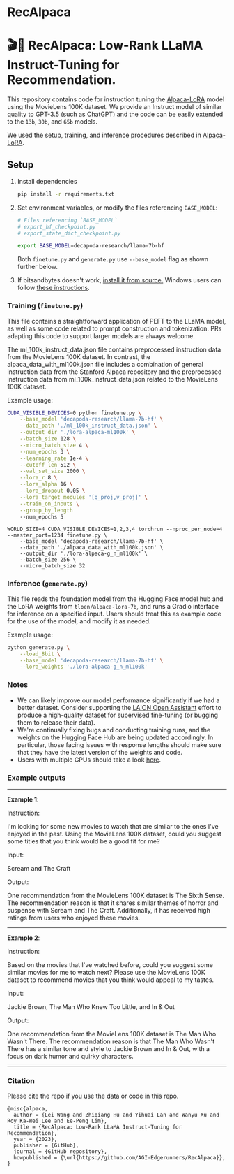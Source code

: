 # RecAlpaca
# 🎬🦙 RecAlpaca: Low-Rank LLaMA Instruct-Tuning for Recommendation.

This repository contains code for instruction tuning the [Alpaca-LoRA](https://github.com/tloen/alpaca-lora) model using the MovieLens 100K dataset.
We provide an Instruct model of similar quality to GPT-3.5 (such as ChatGPT) and the code can be easily extended to the `13b`, `30b`, and `65b` models.

We used the setup, training, and inference procedures described in [Alpaca-LoRA](https://github.com/tloen/alpaca-lora).

## Setup

1. Install dependencies

    ```bash
    pip install -r requirements.txt
    ```

1. Set environment variables, or modify the files referencing `BASE_MODEL`:

    ```bash
    # Files referencing `BASE_MODEL`
    # export_hf_checkpoint.py
    # export_state_dict_checkpoint.py

    export BASE_MODEL=decapoda-research/llama-7b-hf
    ```

    Both `finetune.py` and `generate.py` use `--base_model` flag as shown further below.

1. If bitsandbytes doesn't work, [install it from source.](https://github.com/TimDettmers/bitsandbytes/blob/main/compile_from_source.md) Windows users can follow [these instructions](https://github.com/tloen/alpaca-lora/issues/17).

### Training (`finetune.py`)

This file contains a straightforward application of PEFT to the LLaMA model,
as well as some code related to prompt construction and tokenization.
PRs adapting this code to support larger models are always welcome.

The ml_100k_instruct_data.json file contains preprocessed instruction data from the MovieLens 100K dataset. In contrast, the alpaca_data_with_ml100k.json file includes a combination of general instruction data from the Stanford Alpaca repository and the preprocessed instruction data from ml_100k_instruct_data.json related to the MovieLens 100K dataset.

Example usage:

```bash
CUDA_VISIBLE_DEVICES=0 python finetune.py \
    --base_model 'decapoda-research/llama-7b-hf' \
    --data_path './ml_100k_instruct_data.json' \
    --output_dir './lora-alpaca-ml100k' \
    --batch_size 128 \
    --micro_batch_size 4 \
    --num_epochs 3 \
    --learning_rate 1e-4 \
    --cutoff_len 512 \
    --val_set_size 2000 \
    --lora_r 8 \
    --lora_alpha 16 \
    --lora_dropout 0.05 \
    --lora_target_modules '[q_proj,v_proj]' \
    --train_on_inputs \
    --group_by_length
    --num_epochs 5
```

```
WORLD_SIZE=4 CUDA_VISIBLE_DEVICES=1,2,3,4 torchrun --nproc_per_node=4 --master_port=1234 finetune.py \
    --base_model 'decapoda-research/llama-7b-hf' \
    --data_path './alpaca_data_with_ml100k.json' \
    --output_dir './lora-alpaca-g_n_ml100k' \
    --batch_size 256 \
    --micro_batch_size 32
```

### Inference (`generate.py`)

This file reads the foundation model from the Hugging Face model hub and the LoRA weights from `tloen/alpaca-lora-7b`, and runs a Gradio interface for inference on a specified input. Users should treat this as example code for the use of the model, and modify it as needed.

Example usage:

```bash
python generate.py \
    --load_8bit \
    --base_model 'decapoda-research/llama-7b-hf' \
    --lora_weights './lora-alpaca-g_n_ml100k'
```

### Notes

- We can likely improve our model performance significantly if we had a better dataset. Consider supporting the [LAION Open Assistant](https://open-assistant.io/) effort to produce a high-quality dataset for supervised fine-tuning (or bugging them to release their data).
- We're continually fixing bugs and conducting training runs, and the weights on the Hugging Face Hub are being updated accordingly. In particular, those facing issues with response lengths should make sure that they have the latest version of the weights and code.
- Users with multiple GPUs should take a look [here](https://github.com/tloen/alpaca-lora/issues/8#issuecomment-1477490259).

### Example outputs

***
**Example 1**:


Instruction:

I'm looking for some new movies to watch that are similar to the ones I've enjoyed in the past. Using the MovieLens 100K dataset, could you suggest some titles that you think would be a good fit for me?

Input:

Scream and The Craft

Output:

One recommendation from the MovieLens 100K dataset is The Sixth Sense. The recommendation reason is that it shares similar themes of horror and suspense with Scream and The Craft. Additionally, it has received high ratings from users who enjoyed these movies.

***
**Example 2**:

Instruction:

Based on the movies that I've watched before, could you suggest some similar movies for me to watch next? Please use the MovieLens 100K dataset to recommend movies that you think would appeal to my tastes.

Input:

Jackie Brown, The Man Who Knew Too Little, and In & Out

Output:

One recommendation from the MovieLens 100K dataset is The Man Who Wasn't There. The recommendation reason is that The Man Who Wasn't There has a similar tone and style to Jackie Brown and In & Out, with a focus on dark humor and quirky characters.

***

### Citation

Please cite the repo if you use the data or code in this repo.

```
@misc{alpaca,
  author = {Lei Wang and Zhiqiang Hu and Yihuai Lan and Wanyu Xu and Roy Ka-Wei Lee and Ee-Peng Lim},
  title = {RecAlpaca: Low-Rank LLaMA Instruct-Tuning for Recommendation},
  year = {2023},
  publisher = {GitHub},
  journal = {GitHub repository},
  howpublished = {\url{https://github.com/AGI-Edgerunners/RecAlpaca}},
}
```
